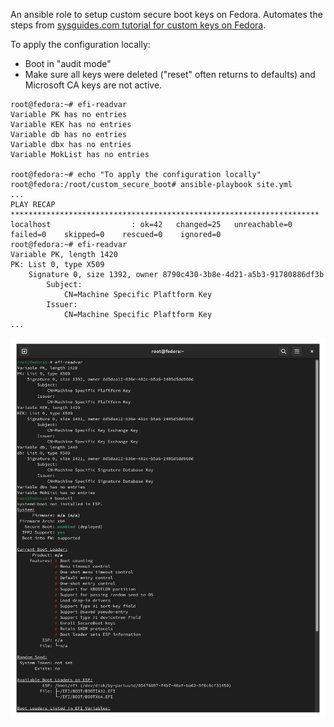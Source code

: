 An ansible role to setup custom secure boot keys on Fedora. Automates the steps from [sysguides.com tutorial for custom keys on Fedora](https://sysguides.com/fedora-uefi-secure-boot-with-custom-keys).

To apply the configuration locally:
  * Boot in "audit mode"
  * Make sure all keys were deleted ("reset" often returns to defaults) and Microsoft CA keys are not active.

```
root@fedora:~# efi-readvar 
Variable PK has no entries
Variable KEK has no entries
Variable db has no entries
Variable dbx has no entries
Variable MokList has no entries

root@fedora:~# echo "To apply the configuration locally"
root@fedora:/root/custom_secure_boot# ansible-playbook site.yml
...
PLAY RECAP *********************************************************************
localhost                  : ok=42   changed=25   unreachable=0    failed=0    skipped=0    rescued=0    ignored=0
root@fedora:~# efi-readvar 
Variable PK, length 1420
PK: List 0, type X509
    Signature 0, size 1392, owner 8790c430-3b8e-4d21-a5b3-91780886df3b
        Subject:
            CN=Machine Specific Plaftform Key
        Issuer:
            CN=Machine Specific Plaftform Key
...
```

![efi-readvar and bootctl showing custom key status](doc/custom_keys_result.png)